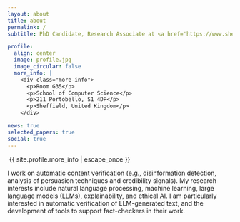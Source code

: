 ```yaml
---
layout: about
title: about
permalink: /
subtitle: PhD Candidate, Research Associate at <a href='https://www.sheffield.ac.uk/cs/people/research-staff/joao-leite'>The University of Sheffield</a>.

profile:
  align: center
  image: profile.jpg
  image_circular: false
  more_info: |
    <div class="more-info">
      <p>Room G35</p>
      <p>School of Computer Science</p>
      <p>211 Portobello, S1 4DP</p>
      <p>Sheffield, United Kingdom</p>
    </div>

news: true
selected_papers: true
social: true
---
```



<div class="profile">
  <img src="" alt="">
  {{ site.profile.more_info | escape_once }}
</div>

<div class="about-content">
  <p>
    I work on automatic content verification (e.g., disinformation detection, analysis of persuasion techniques and credibility signals). My research interests include natural language processing, machine learning, large language models (LLMs), explainability, and ethical AI. I am particularly interested in automatic verification of LLM-generated text, and the development of tools to support fact-checkers in their work.
  </p>
</div>

